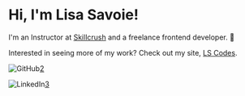 # Hi, I'm Lisa Savoie! 

I'm an Instructor at [Skillcrush](https://skillcrush.com "This is where I work") and a freelance frontend developer. 🙂 

Interested in seeing more of my work? Check out my site, [LS Codes][1].

![GitHub](https://img.shields.io/badge/GitHub-000000?style=for-the-badge&logo=GitHub&logoColor=white)[2]

![LinkedIn](https://img.shields.io/badge/LinkedIn-000000?style=for-the-badge&logo=LinkedIn&logoColor=white)[3]

[1]: https://lscodes.com
[2]: https://github.com/twosavoie
[3]: https://www.linkedin.com/in/lisasavoie/
